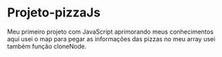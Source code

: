 # Projeto-pizzaJs

Meu primeiro projeto com JavaScript aprimorando meus conhecimentos aqui usei o map para pegar as informações das pizzas no meu array usei também função cloneNode.
